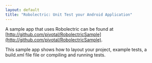 ```yaml
---
layout: default
title: "Robolectric: Unit Test your Android Application"
---
```

	
A sample app that uses Robolectric can be found at [http://github.com/pivotal/RobolectricSample](http://github.com/pivotal/RobolectricSample).

This sample app shows how to layout your project, example tests, a build.xml file file or compiling and running tests. 